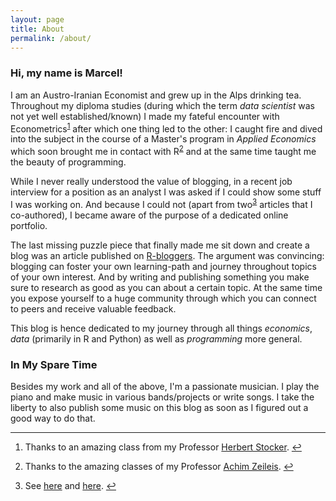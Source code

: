 ```yaml
---
layout: page
title: About
permalink: /about/
---
```


<h3>Hi, my name is Marcel! </h3>

<p>I am an Austro-Iranian Economist and grew up in the Alps drinking tea. Throughout my diploma studies (during which the term <em>data scientist</em> was not yet well established/known) I made my fateful encounter with Econometrics<sup id="fnref:1"><a class="footnote-ref" href="#fn:1" rel="footnote">1</a></sup> after which one thing led to the other: I caught fire and dived into the subject in the course of a Master's program in <em>Applied Economics</em> which soon brought me in contact with R<sup id="fnref:2"><a class="footnote-ref" href="#fn:2" rel="footnote">2</a></sup> and at the same time taught me the beauty of programming. </p>
<p>While I never really understood the value of blogging, in a recent job interview for a position as an analyst I was asked if I could show some stuff I was working on. And because I could not (apart from two<sup id="fnref:3"><a class="footnote-ref" href="#fn:3" rel="footnote">3</a></sup> articles that I co-authored), I became aware of the purpose of a dedicated online portfolio.</p>
<p>The last missing puzzle piece that finally made me sit down and create a blog was an article published on <a href="https://www.r-bloggers.com/advice-to-aspiring-data-scientists-start-a-blog/">R-bloggers</a>. The argument was convincing: blogging can foster your own learning-path and journey throughout topics of your own interest. And by writing and publishing something you make sure to research as good as you can about a certain topic. At the same time you expose yourself to a huge community through which you can connect to peers and receive valuable feedback.</p>
<p>This blog is hence dedicated to my journey through all things <em>economics</em>, <em>data</em> (primarily in R and Python) as well as <em>programming</em> more general.</p>


<h3>In My Spare Time</h3>
  <p>Besides my work and all of the above, I'm a passionate musician. I play the piano and make music in various bands/projects or write songs. I take the liberty to also publish some music on this blog as soon as I figured out a good way to do that.</p>

  <div class="footnote">
      <hr/>
      <ol>
          <li id="fn:1">
          <p>Thanks to an amazing class from my Professor <a href="https://www.hsto.info/econometrics/">Herbert Stocker</a>. <a class="footnote-backref" href="#fnref:1" rev="footnote" title="Jump back to footnote 1 in the text">↩</a></p>
          </li>
          <li id="fn:2">
              <p>Thanks to the amazing classes of my Professor <a href="https://eeecon.uibk.ac.at/~zeileis/">Achim Zeileis</a>. <a class="footnote-backref" href="#fnref:2" rev="footnote" title="Jump back to footnote 2 in the text">↩</a></p>
          </li>
          <li id="fn:3">
              <p>See <a href="https://econpapers.repec.org/article/onboenbfs/y_3a2016_3ai_3a31_3ab_3a3.htm">here</a> and <a href="https://www.unece.org/fileadmin/DAM/stats/documents/ece/ces/ge.42/2017/ECB.pdf">here</a>. <a class="footnote-backref" href="#fnref:3" rev="footnote" title="Jump back to footnote 3 in the text">↩</a></p>
          </li>
      </ol>
  </div>
